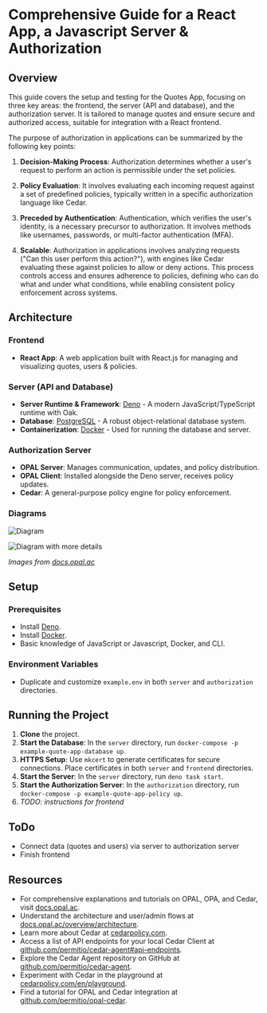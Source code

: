 # Comprehensive Guide for a React App, a Javascript Server & Authorization

## Overview

This guide covers the setup and testing for the Quotes App, focusing on three key areas: the frontend, the server (API and database), and the authorization server. It is tailored to manage quotes and ensure secure and authorized access, suitable for integration with a React frontend.

The purpose of authorization in applications can be summarized by the following key points:

1. **Decision-Making Process**: Authorization determines whether a user's request to perform an action is permissible under the set policies.

2. **Policy Evaluation**: It involves evaluating each incoming request against a set of predefined policies, typically written in a specific authorization language like Cedar.

3. **Preceded by Authentication**: Authentication, which verifies the user's identity, is a necessary precursor to authorization. It involves methods like usernames, passwords, or multi-factor authentication (MFA).

4. **Scalable**: Authorization in applications involves analyzing requests ("Can this user perform this action?"), with engines like Cedar evaluating these against policies to allow or deny actions. This process controls access and ensures adherence to policies, defining who can do what and under what conditions, while enabling consistent policy enforcement across systems.

## Architecture

### Frontend
- **React App**: A web application built with React.js for managing and visualizing quotes, users & policies.

### Server (API and Database)
- **Server Runtime & Framework**: [Deno](https://deno.land/) - A modern JavaScript/TypeScript runtime with Oak.
- **Database**: [PostgreSQL](https://www.postgresql.org/) - A robust object-relational database system.
- **Containerization**: [Docker](https://docs.docker.com/get-docker/) - Used for running the database and server.

### Authorization Server
- **OPAL Server**: Manages communication, updates, and policy distribution.
- **OPAL Client**: Installed alongside the Deno server, receives policy updates.
- **Cedar**: A general-purpose policy engine for policy enforcement.

### Diagrams

![Diagram](authorization-diagram-1.png)

![Diagram with more details](authorization-diagram-2.png)

_Images from [docs.opal.ac](https://docs.opal.ac/overview/architecture)_

## Setup

### Prerequisites
- Install [Deno](https://deno.land/#installation).
- Install [Docker](https://docs.docker.com/get-docker/).
- Basic knowledge of JavaScript or Javascript, Docker, and CLI.

### Environment Variables
- Duplicate and customize `example.env` in both `server` and `authorization` directories.

## Running the Project

1. **Clone** the project.
2. **Start the Database**: In the `server` directory, run `docker-compose -p example-quote-app-database up`.
3. **HTTPS Setup**: Use `mkcert` to generate certificates for secure connections. Place certificates in both `server` and `frontend` directories.
4. **Start the Server**: In the `server` directory, run `deno task start`.
5. **Start the Authorization Server**: In the `authorization` directory, run `docker-compose -p example-quote-app-policy up`.
6. _TODO: instructions for frontend_

## ToDo

- Connect data (quotes and users) via server to authorization server
- Finish frontend

## Resources

- For comprehensive explanations and tutorials on OPAL, OPA, and Cedar, visit [docs.opal.ac](https://docs.opal.ac/).
- Understand the architecture and user/admin flows at [docs.opal.ac/overview/architecture](https://docs.opal.ac/overview/architecture).
- Learn more about Cedar at [cedarpolicy.com](https://www.cedarpolicy.com/).
- Access a list of API endpoints for your local Cedar Client at [github.com/permitio/cedar-agent#api-endpoints](https://github.com/permitio/cedar-agent#api-endpoints).
- Explore the Cedar Agent repository on GitHub at [github.com/permitio/cedar-agent](https://github.com/permitio/cedar-agent).
- Experiment with Cedar in the playground at [cedarpolicy.com/en/playground](https://www.cedarpolicy.com/en/playground).
- Find a tutorial for OPAL and Cedar integration at [github.com/permitio/opal-cedar](https://github.com/permitio/opal-cedar).
